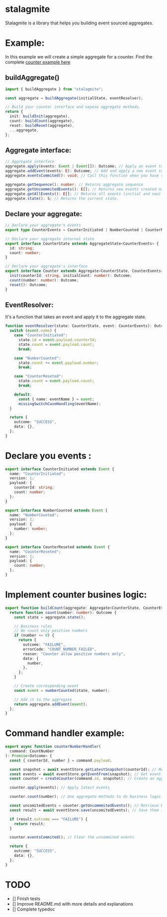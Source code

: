 # stalagmite

Stalagmite is a library that helps you building event sourced aggregates.

# Example:

In this example we will create a simple aggregate for a counter. Find the complete [counter example here](https://github.com/SachaCR/stalagmite/tree/main/src/examples/counter)

## buildAggregate()

```typescript
import { buildAggregate } from "stalagmite";

const aggregate = buildAggregate(initialState, eventResolver);

// Build your counter interface and expose aggregate methods.
return {
  init: buildInit(aggregate),
  count: buildCount(aggregate),
  reset: buildReset(aggregate),
  ...aggregate,
};
```

## Aggregate interface:

```typescript
// Aggregate interface
aggregate.apply(events: Event | Event[]): Outcome; // Apply an event to the aggregate.
aggregate.addEvent(events: E): Outcome; // Add and apply a new event to the aggregate.
aggregate.eventsCommited(): void; // Call this function when you have saved those events in your event store. It clear the uncommited events array

aggregate.getSequence(): number; // Returns aggregate sequence
aggregate.getUncommmitedEvents(): E[]; // Returns new events created not commited yet
aggregate.getAllEvents(): E[]; // Returns all events (initial and new)
aggregate.state(): S; // Returns the current state.
```

## Declare your aggregate:

```typescript
// Declare your aggregate's events
export type CounterEvents = CounterInitiated | NumberCounted | CounterReseted;

// Declare your aggregate internal state
export interface CounterState extends AggregateState<CounterEvents> {
  id: string;
  count: number;
}

// Declare your aggregate's interface
export interface Counter extends Aggregate<CounterState, CounterEvents> {
  init(counterId: string, initialCount: number): Outcome;
  count(number: number): Outcome;
  reset(): Outcome;
}
```

## EventResolver:

It's a function that takes an event and apply it to the aggregate state.

```typescript
function eventResolver(state: CounterState, event: CounterEvents): Outcome {
  switch (event.name) {
    case "CounterInitiated":
      state.id = event.payload.counterId;
      state.count = event.payload.count;
      break;

    case "NumberCounted":
      state.count += event.payload.number;
      break;

    case "CounterReseted":
      state.count = event.payload.count;
      break;

    default:
      const { name: eventName } = event;
      missingSwitchCaseHandling(eventName);
  }

  return {
    outcome: "SUCCESS",
    data: {},
  };
}
```

# Declare you events :

```typescript
export interface CounterInitiated extends Event {
  name: "CounterInitiated";
  version: 1;
  payload: {
    counterId: string;
    count: number;
  };
}

export interface NumberCounted extends Event {
  name: "NumberCounted";
  version: 1;
  payload: {
    number: number;
  };
}

export interface CounterReseted extends Event {
  name: "CounterReseted";
  version: 1;
  payload: {
    count: number;
  };
}
```

# Implement counter busines logic:

```typescript
export function buildCount(aggregate: Aggregate<CounterState, CounterEvents>) {
  return function count(number: number): Outcome {
    const state = aggregate.state();

    // Business rules
    // We count only positive numbers
    if (number <= 0) {
      return {
        outcome: "FAILURE",
        errorCode: "COUNT_NUMBER_FAILED",
        reason: "Counter allow positive numbers only",
        data: {
          number,
        },
      };
    }

    // Create corresponding event
    const event = numberCounted(state, number);

    // Add it to the aggregate
    return aggregate.addEvent(event);
  };
}
```

# Command handler example:

```typescript
export async function counterNumberHandler(
  command: CountNumber
): Promise<Outcome> {
  const { counterId, number } = command.payload;

  const snapshot = await eventStore.getLatestSnapshot(counterId); // Retrieve the latest snapshot for this accountId
  const events = await eventStore.getEventFrom(snapshot); // Get event after this snapshot
  const counter = createCounter(command.id, snapshot); // Create an aggregate from the snapshot

  counter.apply(events); // Apply latest events

  counter.count(number); // Use aggregate methods to do business logic

  const uncomitedEvents = counter.getUncommmitedEvents(); // Retrieve business logic resulting events
  const result = await eventStore.save(uncomitedEvents); // Save them in the event store

  if (result.outcome === "FAILURE") {
    return result;
  }

  counter.eventsCommited(); // Clear the uncommited events

  return {
    outcome: "SUCCESS",
    data: {},
  };
}
```

# TODO

- [] Finish tests
- [] Improve README.md with more details and explanations
- [] Complete typedoc
